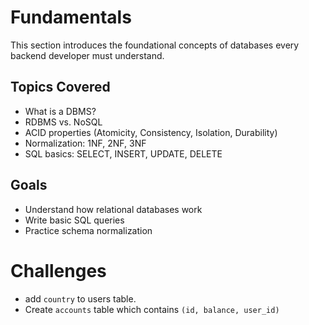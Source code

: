# Fundamentals

This section introduces the foundational concepts of databases every backend developer must understand.

## Topics Covered

- What is a DBMS?
- RDBMS vs. NoSQL
- ACID properties (Atomicity, Consistency, Isolation, Durability)
- Normalization: 1NF, 2NF, 3NF
- SQL basics: SELECT, INSERT, UPDATE, DELETE

## Goals

- Understand how relational databases work
- Write basic SQL queries
- Practice schema normalization


# Challenges
- add `country` to users table.
- Create `accounts` table which contains `(id, balance, user_id)`